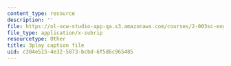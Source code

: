 ```yaml
---
content_type: resource
description: ''
file: https://ol-ocw-studio-app-qa.s3.amazonaws.com/courses/2-003sc-engineering-dynamics-fall-2011/c304e5154e325873bcbd6f5d6c965485_ZNVvYg1FOPk.vtt
file_type: application/x-subrip
resourcetype: Other
title: 3play caption file
uid: c304e515-4e32-5873-bcbd-6f5d6c965485
---
```

